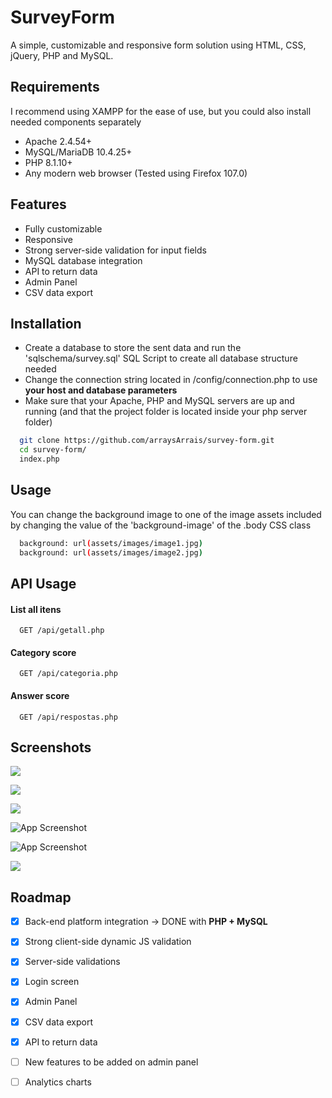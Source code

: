 
# SurveyForm

A simple, customizable and responsive form solution using HTML, CSS, jQuery, PHP and MySQL.


## Requirements
I recommend using XAMPP for the ease of use, but you could also install needed components separately
- Apache 2.4.54+
- MySQL/MariaDB 10.4.25+
- PHP 8.1.10+
- Any modern web browser (Tested using Firefox 107.0)

## Features
- Fully customizable
- Responsive
- Strong server-side validation for input fields
- MySQL database integration
- API to return data
- Admin Panel
- CSV data export

## Installation

- Create a database to store the sent data and run the 'sqlschema/survey.sql' SQL Script to create all database structure needed
- Change the connection string located in /config/connection.php to use **your host and database parameters**
- Make sure that your Apache, PHP and MySQL servers are up and running (and that the project folder is located inside your php server folder)

```bash
  git clone https://github.com/arraysArrais/survey-form.git
  cd survey-form/
  index.php 
```
## Usage

You can change the background image to one of the image assets included by changing the value of the 'background-image' of the .body CSS class 

```bash
  background: url(assets/images/image1.jpg)
  background: url(assets/images/image2.jpg)
```

## API Usage

#### List all itens

```http
  GET /api/getall.php
```

#### Category score

```http
  GET /api/categoria.php
```

#### Answer score

```http
  GET /api/respostas.php
```


## Screenshots


![](https://i.imgur.com/AqXj9mR.jpeg)


![](https://i.imgur.com/Kg6o313.jpeg)


![](https://i.imgur.com/ha7UU0O.jpeg)

![App Screenshot](https://i.imgur.com/Do5Ez3R.jpeg)

![App Screenshot](https://i.imgur.com/QQfPMpN.jpeg) 

![](https://i.imgur.com/fDeUaVF.gif)



## Roadmap

- [x]  Back-end platform integration -> DONE with **PHP + MySQL**
- [x]  Strong client-side dynamic JS validation
- [x]  Server-side validations
- [x]  Login screen
- [x]  Admin Panel
- [x]  CSV data export
- [x]  API to return data
- [ ]  New features to be added on admin panel
- [ ]  Analytics charts




